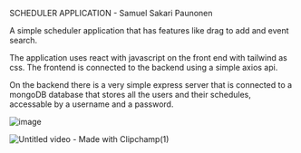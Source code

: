 SCHEDULER APPLICATION - Samuel Sakari Paunonen

A simple scheduler application that has features like drag to add and event search.

The application uses react with javascript on the front end with tailwind as css. 
The frontend is connected to the backend using a simple axios api.

On the backend there is a very simple express server that is connected to a mongoDB database that
stores all the users and their schedules, accessable by a username and a password.

![image](https://github.com/user-attachments/assets/b5cf2985-eaeb-43eb-a802-a5a1f69c7654)

![Untitled video - Made with Clipchamp(1)](https://github.com/user-attachments/assets/98090d1d-05c9-4213-bdbf-cb09d013a7dc)

